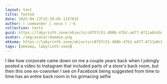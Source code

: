 ```yaml
---
layout: text
title: Texted
date: 2025-04-13T15:39:05.115703Z
author: ⸸ commander ░ nova ⸸ :~$
collection: texts
guid: https://labyrinth.zone/objects/c0757c51-d08b-47b2-a477-8711a0cb5d5e
avatar: /img/avatar/daemon.png
akkoma: https://labyrinth.zone/objects/c0757c51-d08b-47b2-a477-8711a0cb5d5e
tags: [akkoma, labyrinth-zone]
---
```


<p>I like how corporate came down on me a couple years back when I jokingly posted a video to Instagram that included parts of a store's back room, but then this one ex-coworker I see on Facebook being suggested from time to time has an entire back room in his grimacing selfie</p>